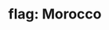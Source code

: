 ---
layout: smileys&emotion
title: "flag: Morocco"
emoji: flag_morocco
permalink: 🇲🇦.html
image: assets/img/3moji/flag_morocco.png
---